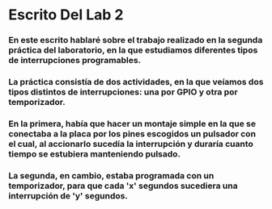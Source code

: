 # Escrito Del Lab 2
### En este escrito hablaré sobre el trabajo realizado en la segunda práctica del laboratorio, en la que estudiamos diferentes tipos de interrupciones programables.
### La práctica consistía de dos actividades, en la que veíamos dos tipos distintos de interrupciones: una por GPIO y otra por temporizador.
### En la primera, había que hacer un montaje simple en la que se conectaba a la placa por los pines escogidos un pulsador con el cual, al accionarlo sucedía la interrupción y duraría cuanto tiempo se estubiera manteniendo pulsado.
### La segunda, en cambio, estaba programada con un temporizador, para que cada 'x' segundos sucediera una interrupción de 'y' segundos.
